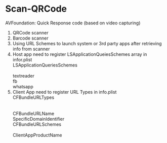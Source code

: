 # Scan-QRCode
AVFoundation: Quick Response code (based on video capturing)  
1. QRCode scanner  
2. Barcode scanner
3. Using URL Schemes to launch system or 3rd party apps after retrieving info from scanner 
4. Host app need to register LSApplicationQueiesSchemes array in infor.plist  
	<key>LSApplicationQueriesSchemes</key>  
	<array>  
		<string>textreader</string>  
		<string>fb</string>  
		<string>whatsapp</string>  
	</array>  
5. Client App need to register URL Types in info.plist  
	<key>CFBundleURLTypes</key>  
	<array>  
		<dict>  
			<key>CFBundleURLName</key>  
			<string>SpecificDomainIdentifier</string>  
			<key>CFBundleURLSchemes</key>  
			<array>  
				<string>ClientAppProductName</string>  
			</array>  
		</dict>  
	</array>  

